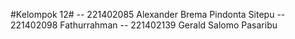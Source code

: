 #Kelompok 12#
-- 221402085 Alexander Brema Pindonta Sitepu
-- 221402098 Fathurrahman
-- 221402139 Gerald Salomo Pasaribu
